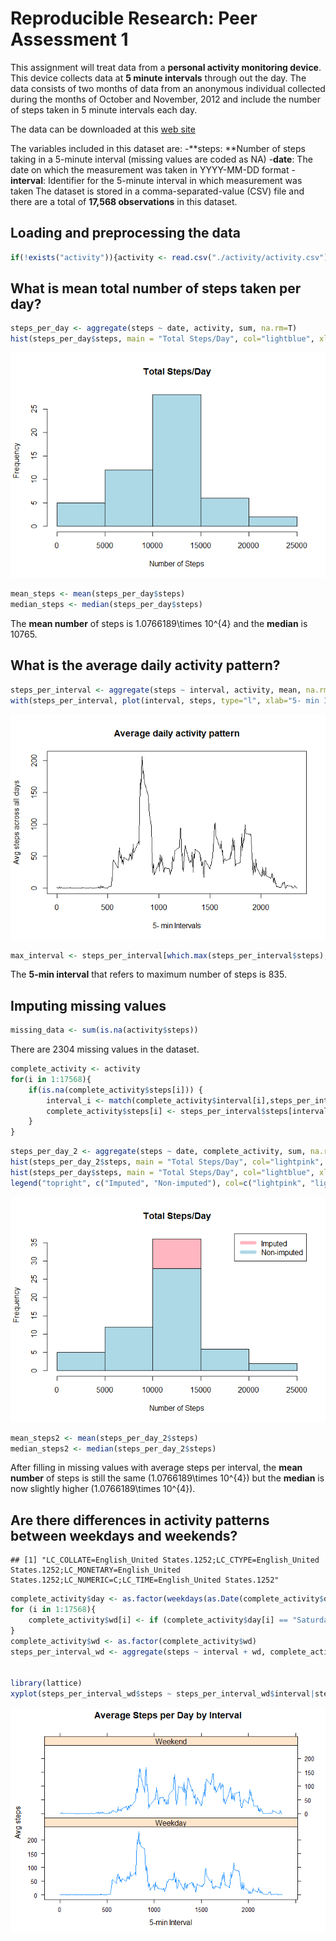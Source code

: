 # Reproducible Research: Peer Assessment 1

This assignment will treat data from a **personal activity monitoring device**. This device collects data at **5 minute intervals** through out the day. The data consists of two months of data from an anonymous individual collected during the months of October and November, 2012 and include the number of steps taken in 5 minute intervals each day.

The data can be downloaded at this [web site](https://d396qusza40orc.cloudfront.net/repdata%2Fdata%2Factivity.zip)

The variables included in this dataset are:
-**steps: **Number of steps taking in a 5-minute interval (missing values are coded as NA)
-**date**: The date on which the measurement was taken in YYYY-MM-DD format
-**interval**: Identifier for the 5-minute interval in which measurement was taken
The dataset is stored in a comma-separated-value (CSV) file and there are a total of **17,568 observations** in this dataset.


## Loading and preprocessing the data

```r
if(!exists("activity")){activity <- read.csv("./activity/activity.csv")}
```


## What is mean total number of steps taken per day?


```r
steps_per_day <- aggregate(steps ~ date, activity, sum, na.rm=T)
hist(steps_per_day$steps, main = "Total Steps/Day", col="lightblue", xlab="Number of Steps")
```

![](PA1_template_files/figure-html/histogram-1.png)<!-- -->


```r
mean_steps <- mean(steps_per_day$steps)
median_steps <- median(steps_per_day$steps)
```

The **mean number** of steps is 1.0766189\times 10^{4} and the **median** is 10765.

## What is the average daily activity pattern?


```r
steps_per_interval <- aggregate(steps ~ interval, activity, mean, na.rm=T)
with(steps_per_interval, plot(interval, steps, type="l", xlab="5- min Intervals", ylab="Avg steps across all days", main = "Average daily activity pattern"))
```

![](PA1_template_files/figure-html/time_series-1.png)<!-- -->


```r
max_interval <- steps_per_interval[which.max(steps_per_interval$steps),1]
```

The **5-min interval** that refers to maximum number of steps is 835.


## Imputing missing values


```r
missing_data <- sum(is.na(activity$steps))
```

There are 2304 missing values in the dataset.


```r
complete_activity <- activity
for(i in 1:17568){
    if(is.na(complete_activity$steps[i])) {
        interval_i <- match(complete_activity$interval[i],steps_per_interval$interval)
        complete_activity$steps[i] <- steps_per_interval$steps[interval_i]
    }
}
```


```r
steps_per_day_2 <- aggregate(steps ~ date, complete_activity, sum, na.rm=T)
hist(steps_per_day_2$steps, main = "Total Steps/Day", col="lightpink", xlab="Number of Steps")
hist(steps_per_day$steps, main = "Total Steps/Day", col="lightblue", xlab="Number of Steps", add=T)
legend("topright", c("Imputed", "Non-imputed"), col=c("lightpink", "lightblue"), lwd=7)
```

![](PA1_template_files/figure-html/histogram2-1.png)<!-- -->


```r
mean_steps2 <- mean(steps_per_day_2$steps)
median_steps2 <- median(steps_per_day_2$steps)
```

After filling in missing values with average steps per interval, the **mean number** of steps is still the same (1.0766189\times 10^{4}) but the **median** is now slightly higher (1.0766189\times 10^{4}).


## Are there differences in activity patterns between weekdays and weekends?



```
## [1] "LC_COLLATE=English_United States.1252;LC_CTYPE=English_United States.1252;LC_MONETARY=English_United States.1252;LC_NUMERIC=C;LC_TIME=English_United States.1252"
```



```r
complete_activity$day <- as.factor(weekdays(as.Date(complete_activity$date)))
for (i in 1:17568){
    complete_activity$wd[i] <- if (complete_activity$day[i] == "Saturday" || complete_activity$day[i] == "Sunday") {"Weekend"} else {"Weekday"}
}
complete_activity$wd <- as.factor(complete_activity$wd)
steps_per_interval_wd <- aggregate(steps ~ interval + wd, complete_activity, mean, na.rm=T)


library(lattice)
xyplot(steps_per_interval_wd$steps ~ steps_per_interval_wd$interval|steps_per_interval_wd$wd, main="Average Steps per Day by Interval",xlab="5-min Interval", ylab="Avg steps",layout=c(1,2), type="l")
```

![](PA1_template_files/figure-html/panel_plots-1.png)<!-- -->

